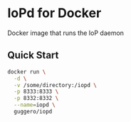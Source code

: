 IoPd for Docker
===================

Docker image that runs the IoP daemon

Quick Start
-----------

```bash
docker run \
  -d \
  -v /some/directory:/iopd \
  -p 8333:8333 \
  -p 8332:8332 \
  --name=iopd \
  guggero/iopd
```
